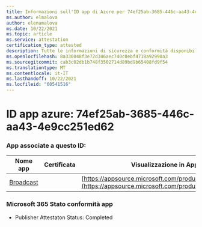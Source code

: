 ```yaml
---
title: Informazioni sull'ID app di Azure per 74ef25ab-3685-446c-aa43-4e9cc251ed62
ms.author: elmalova
author: elenamalova
ms.date: 10/22/2021
ms.topic: article
ms.service: attestation
certification_type: attested
description: Tutte le informazioni di sicurezza e conformità disponibili per 74ef25ab-3685-446c-aa43-4e9cc251ed62.
ms.openlocfilehash: 8a330048f3e72d346aec740c0ebf4718a92990a3
ms.sourcegitcommit: cab3c02db1b748f3502714d89bd9b65408fd9f54
ms.translationtype: MT
ms.contentlocale: it-IT
ms.lasthandoff: 10/22/2021
ms.locfileid: "60541516"
---
```

# <a name="azure-app-id-74ef25ab-3685-446c-aa43-4e9cc251ed62"></a>ID app azure: 74ef25ab-3685-446c-aa43-4e9cc251ed62


### <a name="apps-associated-with-this-id"></a>App associate a questo ID:
| **Nome app** | **Certificata** | **Visualizzazione in AppSource** |
|--------------|---------------|-----------------------|
| [Broadcast](https://docs.microsoft.com/microsoft-365-app-certification/forward/WA200002697) |  | [https://appsource.microsoft.com/product/office/WA200002697](https://appsource.microsoft.com/product/office/WA200002697) |

### <a name="microsoft-365-app-compliance-status"></a>Microsoft 365 Stato conformità app
- Publisher Attestaton Status: Completed
